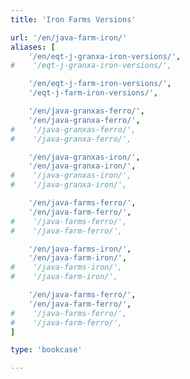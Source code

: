 ```yaml
---
title: 'Iron Farms Versions'

url: '/en/java-farm-iron/'
aliases: [
    '/en/eqt-j-granxa-iron-versions/',
#    '/eqt-j-granxa-iron-versions/',

    '/en/eqt-j-farm-iron-versions/',
    '/eqt-j-farm-iron-versions/',

    '/en/java-granxas-ferro/',
    '/en/java-granxa-ferro/',
#    '/java-granxas-ferro/',
#    '/java-granxa-ferro/',

    '/en/java-granxas-iron/',
    '/en/java-granxa-iron/',
#    '/java-granxas-iron/',
#    '/java-granxa-iron/',

    '/en/java-farms-ferro/',
    '/en/java-farm-ferro/',
#    '/java-farms-ferro/',
#    '/java-farm-ferro/',

    '/en/java-farms-iron/',
    '/en/java-farm-iron/',
#    '/java-farms-iron/',
#    '/java-farm-iron/',

    '/en/java-farms-ferro/',
    '/en/java-farm-ferro/',
#    '/java-farms-ferro/',
#    '/java-farm-ferro/',
]

type: 'bookcase'

---
```

